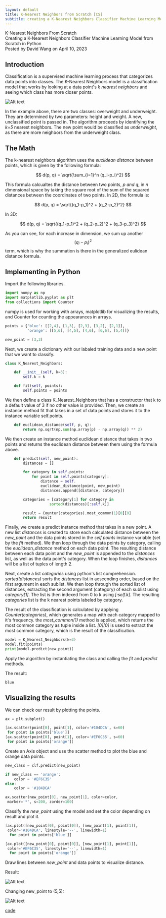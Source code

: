 ```yaml
---
layout: default
title: K-Nearest Neighbors from Scratch [CS]
subtitle: creating a K-Nearest Neighbors Classifier Machine Learning Model from Scratch in Python
---
```


<script type="text/javascript" async src='https://cdnjs.cloudflare.com/ajax/libs/mathjax/2.7.2/MathJax.js?config=TeX-MML-AM_CHTML'></script>

<script type="text/x-mathjax-config">
  MathJax.Hub.Config({ TeX: { extensions: ["color.js"] }});
</script>

<div markdown="1" class="container">

<div class="postTitle"> K-Nearest Neighbors From Scratch </div>
<div class="desc"> Creating a K-Nearest Neighbors Classifier Machine Learning Model from Scratch in Python </div>
<div class="postDate"> Posted by David Wang on April 10, 2023 </div>

## Introduction

Classification is a supervised machine learning process that categorizes data points into classes. The K-Nearest Neighbors model is a classification model that works by looking at a data point's *k nearest neighbors* and seeing which class has more closer points.

![Alt text](../images/kneighbors.png)

In the example above, there are two classes: overweight and underweight. They are determined by two parameters: height and weight. A new, unclassified point is passed in. The algorithm proceeds by identifying the *k=5* nearest neighbors. The new point would be classified as *underweight*, as there are more neighbors from the underweight class. 

## The Math

The k-nearest neighbors algorithm uses the *euclidean distance* between points, which is given by the following formula: 

$$ 
d(p, q) = \sqrt{\sum_{i=1}^n (q_i-p_i)^2}
$$

This formula calcualtes the distance between two points, *p and q*, in *n* dimensional space by taking the square root of the sum of the squared distances between the coordinates of two points. In 2D, the formula is:

$$ 
d(p, q) = \sqrt{(q_1-p_1)^2 + (q_2-p_2)^2}
$$

In 3D: 

$$ 
d(p, q) = \sqrt{(q_1-p_1)^2 + (q_2-p_2)^2 + (q_3-p_3)^2}
$$

As you can see, for each increase in dimension, we sum up another $$ (q_i-p_i)^2 $$ term, which is why the summation is there in the generalized eulidean distance formula. 

## Implementing in Python

Import the following libraries.

```python
import numpy as np
import matplotlib.pyplot as plt
from collections import Counter
```

numpy is used for working with arrays, matplotlib for visualizing the results, and Counter for counting the appearances in arrays.

```python
points = {'blue': [[2,4], [1,3], [2,3], [3,2], [2,1]],
          'orange': [[5,6], [4,5], [4,6], [6,6], [5,4]]}

new_point = [3,3]
```

Next, we create a dictionary with our labaled training data and a new point that we want to classify.

```python
class K_Nearest_Neighbors:

    def __init__(self, k=3):
        self.k = k

    def fit(self, points):
        self.points = points
```

We then define a class K_Nearest_Neighbors that has a constructor that k to a default value of 3 if no other value is provided. Then, we create an instance method fit that takes in a set of data points and stores it to the instance variable self.points.

```python
    def euclidean_distance(self, p, q):
        return np.sqrt(np.sum(np.array(p) - np.array(q)) ** 2)
```

We then create an instance method euclidean distance that takes in two points and returns the euclidean distance between them using the formula above.

```python
    def predict(self, new_point):
        distances = []

        for category in self.points:
            for point in self.points[category]:
                distance = self.
                euclidean_distance(point, new_point)
                distances.append([distance, category])

        categories = [category[1] for category in 
                    sorted(distances)[:self.k]]

        result = Counter(categories).most_common(1)[0][0]
        return result
```

Finally, we create a predict instance method that takes in a new point. A new list *distances* is created to store each calculated distance between the *new_point* and the data points stored in the *self.points* instance variable (set by the *fit* method). We then loop through the data points by category, calling the *euclidean_distance* method on each data point. The resulting distance between each data point and the *new_point* is appended to the *distances* list, as well as the data point's category. When the loop finishes, *distances* will be a list of tuples of length 2. 

Next, create a list *categories* using python's list comprehension. *sorted(distances)* sorts the *distances* list in aescending order, based on the first argument in each sublist. We then loop through the sorted list of distances, extracting the second argument (category) of each sublist using *category[1]*. The list is then indexed from 0 to k using *[:self.k]*. The resulting *categories* list is the k nearest points labeled by category. 

The result of the classification is calculated by applying *Counter(categories)*, which generates a map with each category mapped to it's frequency. the *most_common(1)* method is applied, which returns the most common category as tuple inside a list. *[0][0]* is used to extract the most common category, which is the result of the classification. 

```python
model = K_Nearest_Neighbors(k=3)
model.fit(points)
print(model.predict(new_point))
```

Apply the algorithm by instantiating the class and calling the *fit* and *predict* methods.

The result: 

```python
blue
```

## Visualizing the results
We can check our result by plotting the points. 

```python
ax = plt.subplot()

[ax.scatter(point[0], point[1], color='#104DCA', s=60) 
 for point in points['blue']]
[ax.scatter(point[0], point[1], color='#EF6C35', s=60) 
 for point in points['orange']]
```

Create an Axis object and use the scatter method to plot the blue and orange data points. 

```python
new_class = clf.predict(new_point)

if new_class == 'orange':
    color = '#EF6C35'
else:
    color = '#104DCA'

ax.scatter(new_point[0], new_point[1], color=color, 
 marker='*', s=200, zorder=100)
```

Classify the *new_point* using the model and set the color depending on result and plot it. 

```python 
[ax.plot([new_point[0], point[0]], [new_point[1], point[1]], 
 color='#104DCA', linestyle='--', linewidth=1) 
  for point in points['blue']]

[ax.plot([new_point[0], point[0]], [new_point[1], point[1]], 
 color='#EF6C35', linestyle='--', linewidth=1) 
  for point in points['orange']]
```

Draw lines between *new_point* and data points to visualize distance. 

Result:

![Alt text](../images/knnresult.png)

Changing new_point to (5,5):

![Alt text](../images/knnresult2.png)

[code](https://github.com/davidw102403/k-nearest-neighbors-scratch)